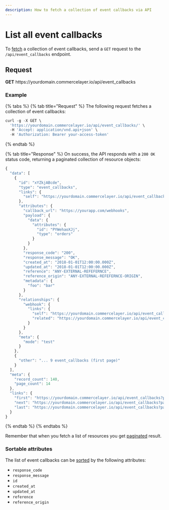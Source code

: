 ```yaml
---
description: How to fetch a collection of event callbacks via API
---
```


# List all event callbacks

To <a href="https://docs.commercelayer.io/developers/fetching-resources" target="_blank">fetch</a> a collection of event callbacks, send a `GET` request to the `/api/event_callbacks` endpoint.

## Request

**GET** https://<i></i>yourdomain.commercelayer.io/api/event_callbacks

### **Example**

{% tabs %}
{% tab title="Request" %}
The following request fetches a collection of event callbacks:

```javascript
curl -g -X GET \
  'https://yourdomain.commercelayer.io/api/event_callbacks/' \
  -H 'Accept: application/vnd.api+json' \
  -H 'Authorization: Bearer your-access-token'
```
{% endtab %}

{% tab title="Response" %}
On success, the API responds with a `200 OK` status code, returning a paginated collection of resource objects:

```javascript
{
  "data": [
    {
      "id": "xYZkjABcde",
      "type": "event_callbacks",
      "links": {
        "self": "https://yourdomain.commercelayer.io/api/event_callbacks/xYZkjABcde"
      },
      "attributes": {
        "callback_url": "https://yourapp.com/webhooks",
        "payload": {
          "data": {
            "attributes": {
              "id": "PYWehaoXJj",
              "type": "orders"
            }
          }
        },
        "response_code": "200",
        "response_message": "OK",
        "created_at": "2018-01-01T12:00:00.000Z",
        "updated_at": "2018-01-01T12:00:00.000Z",
        "reference": "ANY-EXTERNAL-REFEFERNCE",
        "reference_origin": "ANY-EXTERNAL-REFEFERNCE-ORIGIN",
        "metadata": {
          "foo": "bar"
        }
      },
      "relationships": {
        "webhook": {
          "links": {
            "self": "https://yourdomain.commercelayer.io/api/event_callbacks/xYZkjABcde/relationships/webhook",
            "related": "https://yourdomain.commercelayer.io/api/event_callbacks/xYZkjABcde/webhook"
          }
        }
      },
      "meta": {
        "mode": "test"
      }
    },
    {
      "other": "... 9 event_callbacks (first page)"
    }
  ],
  "meta": {
    "record_count": 140,
    "page_count": 14
  },
  "links": {
    "first": "https://yourdomain.commercelayer.io/api/event_callbacks?page[number]=1&page[size]=10",
    "next": "https://yourdomain.commercelayer.io/api/event_callbacks?page[number]=2&page[size]=10",
    "last": "https://yourdomain.commercelayer.io/api/event_callbacks?page[number]=14&page[size]=10"
  }
}
```
{% endtab %}
{% endtabs %}

Remember that when you fetch a list of resources you get <a href="https://docs.commercelayer.io/developers/pagination" target="_blank">paginated</a> result.

### Sortable attributes

The list of event callbacks can be <a href="https://docs.commercelayer.io/developers/sorting-results" target="_blank">sorted</a> by the following attributes:

* `response_code`
* `response_message`
* `id`
* `created_at`
* `updated_at`
* `reference`
* `reference_origin`

